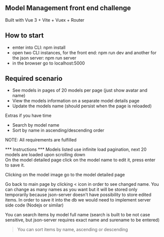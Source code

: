 ## Model Management front end challenge
Built with Vue 3 + Vite + Vuex + Router

## How to start
- emter into CLI: npm install 
- open two CLI instances, for the front end: npm run dev
and another for the json server: npm run server
- in the browser go to localhost:5000

## Required scenario
  - See models in pages of 20 models per page (just show avatar and name)  
  - View the models information on a separate model details page  
  - Update the models name (should persist when the page is reloaded)  
  
Extras if you have time  

- Search by model name  
- Sort by name in ascending/descending order

NOTE: All requirements are fulfilled  


*** Instructions ***
Models listed use infinite load pagination, next 20 models are loaded upon scrolling down  
On the model detailed page click on the model name to edit it, press enter to save it.  

Clicking on the model image go to the model detailed page  

Go back to main page by clicking < icon in order to see changed name. You can change as many names as you want but it will be stored only temporarily because json-server doesn't have possibility to store edited items. In order to save it into the db we would need to implement server side code (Nodejs or similar)    

You can search items by model full name (search is built to be not case sensitive, but json-server requires exact name and surename to be entered)  

>You can sort items by name, ascending or descending



